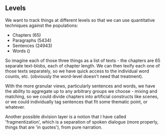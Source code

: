 ## Levels
We want to track things at different levels so that we can use quantitative techniques against the populations:
- Chapters (65)
- Paragraphs (5434)
- Sentences (24943)
- Words ()

So imagine each of those three things as a list of texts - the chapters are 65 separate text-blobs, each of chapter length.  We can then lexify each one of those texts separately, so we have quick access to the individual word counts, etc. (obviously the word-level doesn't need that treatment).

With the more granular views, particularly sentences and words, we have the ability to aggregate up to any arbitrary groups we choose - mixing and matching, so we could divide chapters into artificial constructs like scenes, or we could individually tag sentences that fit some thematic point, or whatever. 

Another possible division layer is a notion that I have called 'fragmentization', which is a separation of spoken dialogue (more properly, things that are 'in quotes'), from pure narration.